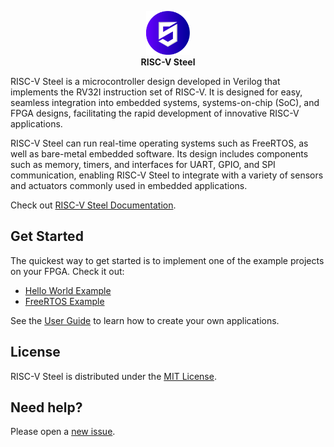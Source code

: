 <p align="center"><img src="docs/source/images/rvsteel_logo_circle.svg" width="70"/></br><strong>RISC-V Steel</strong></p>

RISC-V Steel is a microcontroller design developed in Verilog that implements the RV32I instruction set of RISC-V. It is designed for easy, seamless integration into embedded systems, systems-on-chip (SoC), and FPGA designs, facilitating the rapid development of innovative RISC-V applications.

RISC-V Steel can run real-time operating systems such as FreeRTOS, as well as bare-metal embedded software. Its design includes components such as memory, timers, and interfaces for UART, GPIO, and SPI communication, enabling RISC-V Steel to integrate with a variety of sensors and actuators commonly used in embedded applications.

Check out [RISC-V Steel Documentation][1].

## Get Started

The quickest way to get started is to implement one of the example projects on your FPGA. Check it out:

- [Hello World Example][2]
- [FreeRTOS Example][3]

See the [User Guide][4] to learn how to create your own applications.

## License

RISC-V Steel is distributed under the [MIT License][5].

## Need help?

Please open a [new issue][6].

[1]: https://rafaelcalcada.github.io/riscv-steel
[2]: https://rafaelcalcada.github.io/riscv-steel/examples/helloworld
[3]: https://rafaelcalcada.github.io/riscv-steel/examples/freertos
[4]: https://rafaelcalcada.github.io/riscv-steel/userguide/
[5]: LICENSE
[6]: https://github.com/rafaelcalcada/riscv-steel/issues